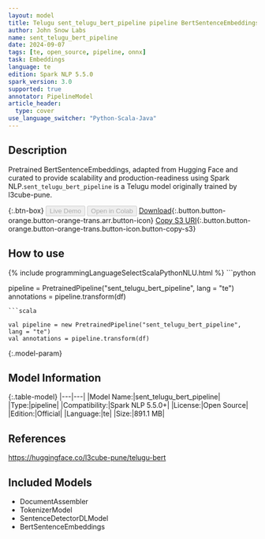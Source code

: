 ```yaml
---
layout: model
title: Telugu sent_telugu_bert_pipeline pipeline BertSentenceEmbeddings from l3cube-pune
author: John Snow Labs
name: sent_telugu_bert_pipeline
date: 2024-09-07
tags: [te, open_source, pipeline, onnx]
task: Embeddings
language: te
edition: Spark NLP 5.5.0
spark_version: 3.0
supported: true
annotator: PipelineModel
article_header:
  type: cover
use_language_switcher: "Python-Scala-Java"
---
```


## Description

Pretrained BertSentenceEmbeddings, adapted from Hugging Face and curated to provide scalability and production-readiness using Spark NLP.`sent_telugu_bert_pipeline` is a Telugu model originally trained by l3cube-pune.

{:.btn-box}
<button class="button button-orange" disabled>Live Demo</button>
<button class="button button-orange" disabled>Open in Colab</button>
[Download](https://s3.amazonaws.com/auxdata.johnsnowlabs.com/public/models/sent_telugu_bert_pipeline_te_5.5.0_3.0_1725724663249.zip){:.button.button-orange.button-orange-trans.arr.button-icon}
[Copy S3 URI](s3://auxdata.johnsnowlabs.com/public/models/sent_telugu_bert_pipeline_te_5.5.0_3.0_1725724663249.zip){:.button.button-orange.button-orange-trans.button-icon.button-copy-s3}

## How to use



<div class="tabs-box" markdown="1">
{% include programmingLanguageSelectScalaPythonNLU.html %}
```python

pipeline = PretrainedPipeline("sent_telugu_bert_pipeline", lang = "te")
annotations =  pipeline.transform(df)   

```
```scala

val pipeline = new PretrainedPipeline("sent_telugu_bert_pipeline", lang = "te")
val annotations = pipeline.transform(df)

```
</div>

{:.model-param}
## Model Information

{:.table-model}
|---|---|
|Model Name:|sent_telugu_bert_pipeline|
|Type:|pipeline|
|Compatibility:|Spark NLP 5.5.0+|
|License:|Open Source|
|Edition:|Official|
|Language:|te|
|Size:|891.1 MB|

## References

https://huggingface.co/l3cube-pune/telugu-bert

## Included Models

- DocumentAssembler
- TokenizerModel
- SentenceDetectorDLModel
- BertSentenceEmbeddings